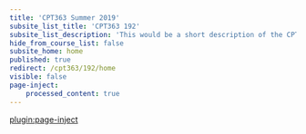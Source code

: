 ```yaml
---
title: 'CPT363 Summer 2019'
subsite_list_title: 'CPT363 192'
subsite_list_description: 'This would be a short description of the CPT363 Summer 2019 course.'
hide_from_course_list: false
subsite_home: home
published: true
redirect: /cpt363/192/home
visible: false
page-inject:
    processed_content: true
---
```


[plugin:page-inject](/cpt363/192/home/_reminders)
